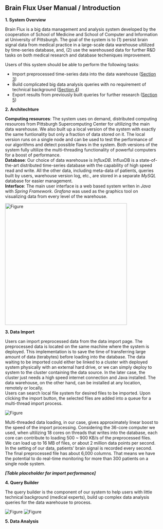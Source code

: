 ## Brain Flux User Manual / Introduction

**1. System Overview**

Brain Flux is a big data management and analysis system developed by the cooperation of School of Medicine and School of Computer and Information at University of Pittsburgh. The goal of the system is to (1) persist brain signal data from medical practice in a large-scale data warehouse ultilized by time-series database, and, (2) use the warehoused data for further R&D tasks on both medical research and database techeniques improvement.  

Users of this system should be able to perform the following tasks:

* Import preprocessed time-series data into the data warehouse ([Section 3](#section_3))
* Build complicated big data analysis queries with no requirement of technical background ([Section 4](#section_4))
* Export results from previously built queries for further research ([Section 5](#section_5))

<a name="section_2"></a>**2. Architechture**

**Computing resources**: The system uses on demand, distributed computing resources from Pittsburgh Supercomputing Center for ultilizing the main data warehouse. We also built up a local version of the system with exactly the same funtionality but only a fraction of data stored on it. The local version runs on a single node and can be used to test the performance of our algorithms and detect possible flaws in the system. Both versions of the system fully ultilize the multi-threading functionality of powerful computers for a boost of performance.  
**Database**: Our choice of data warehouse is *InfluxDB*. InfluxDB is a state-of-the-art distributed time-series database with the capability of high speed read and write. All the other data, including meta-data of patients, queries built by users, warehouse version log, etc., are stored in a separate *MySQL* database for easier management.  
**Interface**: The main user interface is a web based system writen in *Java* with *Spring Framework*. *Grafana* was used as the graphics tool on visualizing data from every level of the warehouse.

<img src="https://i.imgur.com/S3aBwqT.jpg" alt="Figure" width="400">

<a name="section_3"></a>**3. Data Import**

Users can import preprocessed data from the data import page. The preprocessed data is located on the same machine where the system is deployed. This implementation is to save the time of transferring large amount of data (terabytes) before loading into the database. The data waiting to be imported could either be linked to a cluster with deployed system physically with an external hard drive, or we can simply deploy to system to the cluster containing the data source. In the later case, the cluster just needs a high speed internet connection and Java installed. The data warehouse, on the other hand, can be installed at any location, remotely or locally.   
Users can search local file system for desired files to be imported. Upon clicking the import button, the selected files are added into a queue for a multi-thread import process. 
 
![Figure](https://i.imgur.com/XOl7ffc.png)  

Multi-threaded data loading, in our case, gives approximately linear boost to the speed of the import processing. Considering the 36-core computer we used, when ultilizing 18 cores on threads that writes into the database, each core can contribute to loading 500 ~ 900 KB/s of the preprocessed files. We can load up to 16 MB of files, or about 2 million data points per second. In the setting of our data, patients' brain signal is recorded every second. The final preprocessed file has about 6,000 columns. That means we have the potential to do real-time monitoring for more than 300 patients on a single node system. 

***[Table placeholder for import performance]***

<a name="section_4"></a>**4. Query Builder**

The query builder is the component of our system to help users with little technical background (medical experts), build up complex data analysis queries for the data warehouse to process. 

![Figure](https://i.imgur.com/Q5rkWN4.png)
![Figure](https://i.imgur.com/qlbG2fF.png)

<a name="section_5"></a>**5. Data Analysis**

